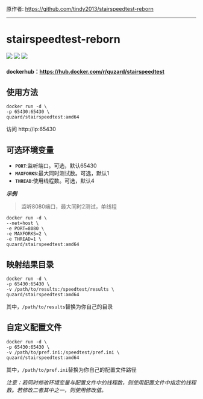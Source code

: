 原作者: https://github.com/tindy2013/stairspeedtest-reborn

---

# stairspeedtest-reborn
<img src="https://img.shields.io/github/license/We1eVen/stairspeedtest-docker.svg"/>  <img src="https://img.shields.io/github/last-commit/We1eVen/stairspeedtest-docker.svg"/>  <img src="https://img.shields.io/docker/image-size/weleven11/stairspeedtest-reborn/latest"/>  

#### dockerhub：https://hub.docker.com/r/quzard/stairspeedtest

## 使用方法

```
docker run -d \
-p 65430:65430 \
quzard/stairspeedtest:amd64
```
访问 http://ip:65430

## 可选环境变量

* __`PORT`__:监听端口。可选，默认65430
* __`MAXFORKS`__:最大同时测试数。可选，默认1
* __`THREAD`__:使用线程数。可选，默认4

***示例***

>监听8080端口，最大同时2测试，单线程
```
docker run -d \
--net=host \
-e PORT=8080 \
-e MAXFORKS=2 \
-e THREAD=1 \
quzard/stairspeedtest:amd64
```

## 映射结果目录

```
docker run -d \
-p 65430:65430 \
-v /path/to/results:/speedtest/results \
quzard/stairspeedtest:amd64
```
其中，`/path/to/results`替换为你自己的目录

## 自定义配置文件

```
docker run -d \
-p 65430:65430 \
-v /path/to/pref.ini:/speedtest/pref.ini \
quzard/stairspeedtest:amd64
```
其中，`/path/to/pref.ini`替换为你自己的配置文件路径

*注意：若同时修改环境变量与配置文件中的线程数，则使用配置文件中指定的线程数。若修改二者其中之一，则使用修改值。*
